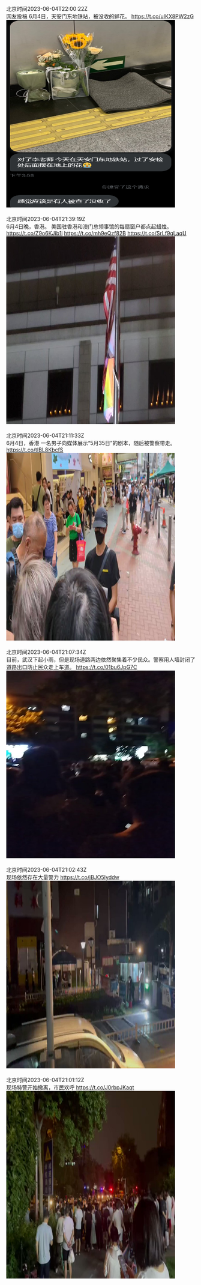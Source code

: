 北京时间2023-06-04T22:00:22Z<br>网友投稿
6月4日，天安门东地铁站，被没收的鲜花。 https://t.co/uIKX8PW2zG<br><img src='/temp/image/2023/t-Month-6/1665357829362860033_0.jpg' width='450' height='500'><br><br>北京时间2023-06-04T21:39:19Z<br>6月4日晚，香港。
美国驻香港和澳门总领事馆的每扇窗户都点起蜡烛。
https://t.co/Z9o6KJib1i https://t.co/mh9eQzf82B https://t.co/SrLf9qLaqU<br><img src='/temp/image/2023/t-Month-6/1665352535454957569_0.jpg' width='450' height='500'><br><br>北京时间2023-06-04T21:11:33Z<br>6月4日，香港
一名男子向媒体展示“5月35日”的剧本，随后被警察带走。
https://t.co/tIBL8KbcfS<br><img src='/temp/video/2023/t-Month-6/v-Day-04/whyyoutouzhele/1665345545118928896_0.jpg' width='450' height='500'><br><br>北京时间2023-06-04T21:07:34Z<br>目前，武汉下起小雨，但是现场道路两边依然聚集着不少民众。警察用人墙封闭了道路出口防止民众走上车道。 https://t.co/01bu6JpG7C<br><img src='/temp/video/2023/t-Month-6/v-Day-04/whyyoutouzhele/1665344544815161344_0.jpg' width='450' height='500'><br><br>北京时间2023-06-04T21:02:43Z<br>现场依然存在大量警力 https://t.co/jBJO5Iyddw<br><img src='/temp/video/2023/t-Month-6/v-Day-04/whyyoutouzhele/1665343323337261056_0.jpg' width='450' height='500'><br><br>北京时间2023-06-04T21:01:12Z<br>现场特警开始撤离，市民欢呼 https://t.co/J0rbpJKaqt<br><img src='/temp/video/2023/t-Month-6/v-Day-04/whyyoutouzhele/1665342942402232322_0.jpg' width='450' height='500'><br><br>